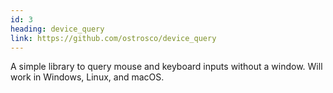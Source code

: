 ```yaml
---
id: 3
heading: device_query
link: https://github.com/ostrosco/device_query
---
```

A simple library to query mouse and keyboard inputs without a window. Will work in Windows, Linux, and macOS.
